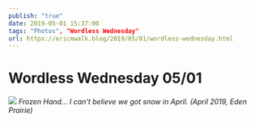 ```yaml
---
publish: "true"
date: 2019-05-01 15:37:00
tags: "Photos", "Wordless Wednesday"
url: https://ericmwalk.blog/2019/05/01/wordless-wednesday.html
---
```


# Wordless Wednesday 05/01

![](https://ericmwalk.blog/uploads/2021/27efc260e5.jpg)
*Frozen Hand... I can't believe we got snow in April. (April 2019, Eden Prairie)*
